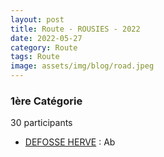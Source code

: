 ```yaml
---
layout: post
title: Route - ROUSIES - 2022
date: 2022-05-27
category: Route
tags: Route
image: assets/img/blog/road.jpeg
---
```


### 1ère Catégorie
30 participants
- [DEFOSSE HERVE](https://teamspecializedlille.cc/coureurs/defosseherve) : Ab
